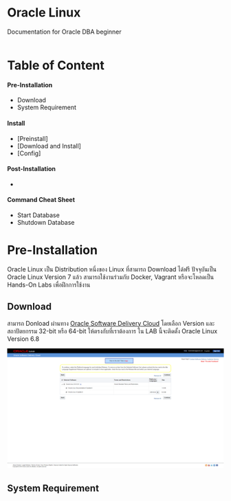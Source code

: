 ﻿# Oracle Linux
Documentation for Oracle DBA beginner
```bash

```

# Table of Content
#### Pre-Installation
* Download
* System Requirement

#### Install
* [Preinstall]
* [Download and Install]
* [Config]

#### Post-Installation
* 

#### Command Cheat Sheet
* Start Database
* Shutdown Database

# Pre-Installation

Oracle Linux เป็น Distribution หนึ่งของ Linux ที่สามารถ Download ได้ฟรี ปัจจุบันเป็น Oracle Linux Version 7 แล้ว สามารถใช้งานร่วมกับ Docker, Vagrant
หรือจะโหลดเป็น Hands-On Labs เพื่อฝึกการใช้งาน 

## Download

สามารถ Donload ผ่านทาง [Oracle Software Delivery Cloud](https://edelivery.oracle.com/osdc/faces/SoftwareDelivery)
โดยเลือก Version และสถาปัตยกรรม 32-bit หรือ 64-bit ให้ตรงกับที่เราต้องการ ใน LAB นี้จะติดตั้ง Oracle Linux Version 6.8

![](/Images/01.png)

## System Requirement


